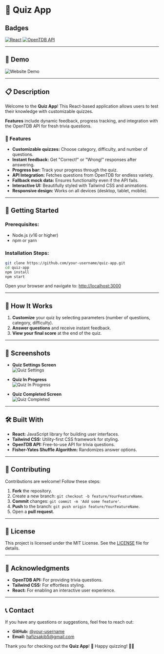 # 🎯 Quiz App

## Badges

[![React](https://img.shields.io/badge/React-20232A?style=for-the-badge&logo=react&logoColor=61DAFB)](https://reactjs.org/)
[![OpenTDB API](https://img.shields.io/badge/OpenTDB-API-blue?style=for-the-badge)](https://opentdb.com/)

---

## 🎥 Demo

![Website Demo](https://i.postimg.cc/v8jyh4X5/quizzz.png)

---

## 📋 Description

Welcome to the **Quiz App**! This React-based application allows users to test their knowledge with customizable quizzes.

**Features** include dynamic feedback, progress tracking, and integration with the OpenTDB API for fresh trivia questions.

### 🌟 Features

- **Customizable quizzes:** Choose category, difficulty, and number of questions.
- **Instant feedback:** Get "Correct!" or "Wrong!" responses after answering.
- **Progress bar:** Track your progress through the quiz.
- **API Integration:** Fetches questions from OpenTDB for endless variety.
- **Fallback mock data:** Ensures functionality even if the API fails.
- **Interactive UI:** Beautifully styled with Tailwind CSS and animations.
- **Responsive design:** Works on all devices (desktop, tablet, mobile).

---

## 🚀 Getting Started

### Prerequisites:

- Node.js (v16 or higher)
- npm or yarn

### Installation Steps:

```bash
git clone https://github.com/your-username/quiz-app.git
cd quiz-app
npm install
npm start
```

Open your browser and navigate to:
[http://localhost:3000](http://localhost:3000)

---

## 🧩 How It Works

1. **Customize** your quiz by selecting parameters (number of questions, category, difficulty).
2. **Answer questions** and receive instant feedback.
3. **View your final score** at the end of the quiz.

---

## 🎨 Screenshots

- **Quiz Settings Screen**  
  ![Quiz Settings](https://via.placeholder.com/800x400?text=Quiz+Settings+Screen)

- **Quiz In Progress**  
  ![Quiz In Progress](https://via.placeholder.com/800x400?text=Quiz+In+Progress)

- **Quiz Completed Screen**  
  ![Quiz Completed](https://via.placeholder.com/800x400?text=Quiz+Completed+Screen)

---

## 🛠 Built With

- **React:** JavaScript library for building user interfaces.
- **Tailwind CSS:** Utility-first CSS framework for styling.
- **OpenTDB API:** Free-to-use API for trivia questions.
- **Fisher-Yates Shuffle Algorithm:** Randomizes answer options.

---

## 🤝 Contributing

Contributions are welcome! Follow these steps:

1. **Fork** the repository.
2. Create a new branch: `git checkout -b feature/YourFeatureName`.
3. **Commit** changes: `git commit -m 'Add some feature'`.
4. **Push** to the branch: `git push origin feature/YourFeatureName`.
5. Open a **pull request**.

---

## 📜 License

This project is licensed under the MIT License. See the [LICENSE](LICENSE) file for details.

---

## 🙏 Acknowledgments

- **OpenTDB API:** For providing trivia questions.
- **Tailwind CSS:** For effortless styling.
- **React:** For enabling an interactive user experience.

---

## 📞 Contact

If you have any questions or suggestions, feel free to reach out:

- **GitHub:** [@your-username](https://github.com/hafiz-sakib)
- **Email:** hafizsakib5@gmail.com

Thank you for checking out the **Quiz App**! 🎉 Happy quizzing! 🧠✨
